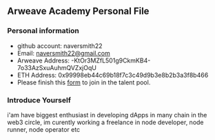 ## Arweave Academy Personal File

### Personal information

- github account: naversmith22
- Email: naversmith22@gmail.com
- Arweave Address: -KtOr3MZfL501g9CkmKB4-7o33AzSxuAuhmQVZxjOqU
- ETH Address: 0x99998eb44c69b18f7c3c49d9b3e8b2b3a3f8b466
- Please finish this [form](https://docs.google.com/forms/d/e/1FAIpQLSfWA5fIIcBgmRppm3jNz5vmf9Mai_QMVil-2pO4r7YKn_Zhtw/viewform?usp=sf_link) to join in the talent pool.

### Introduce Yourself
 i'am have biggest enthusiast in developing dApps in many chain in the web3 circle, im curently working a freelance in node developer, node runner, node operator etc
